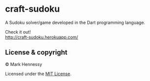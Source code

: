 craft-sudoku
============
A Sudoku solver/game developed in the Dart programming language. 

Check it out!<br />
http://craft-sudoku.herokuapp.com/

## License & copyright

© Mark Hennessy

Licensed under the [MIT License](LICENSE.md).
